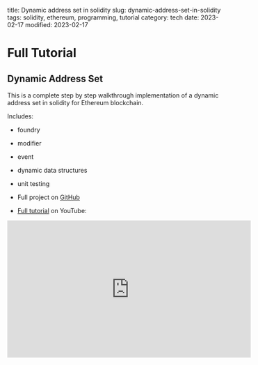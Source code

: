 title: Dynamic address set in solidity
slug: dynamic-address-set-in-solidity
tags: solidity, ethereum, programming, tutorial
category: tech
date: 2023-02-17
modified: 2023-02-17

# Full Tutorial
## Dynamic Address Set

This is a complete step by step walkthrough implementation of a dynamic address set in solidity for Ethereum blockchain.

Includes:

* foundry
* modifier
* event
* dynamic data structures
* unit testing

* Full project on [GitHub](https://github.com/jac18281828/address_set)
* [Full tutorial](https://youtu.be/NJOI4sD9Q_Y) on YouTube:

<iframe width="560" height="315" src="https://www.youtube.com/embed/NJOI4sD9Q_Y" title="YouTube video player" frameborder="0" allow="accelerometer; autoplay; clipboard-write; encrypted-media; gyroscope; picture-in-picture; web-share" allowfullscreen></iframe>
